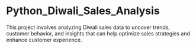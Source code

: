 # Python_Diwali_Sales_Analysis
This project involves analyzing Diwali sales data to uncover trends, customer behavior, and insights that can help optimize sales strategies and enhance customer experience.

